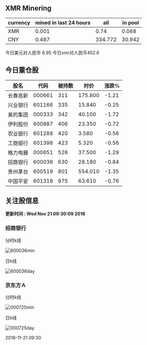 ## XMR Minering

|currency|mined in last 24 hours|all|in pool|
|---|---|---|---|
|XMR|0.001|0.74|0.068|
|CNY|0.487|334.772|30.942|

今日美元对人民币 6.95	今日xmr对人民币452.6


## 今日重仓股 

|股名|代码|被持数|时价|涨跌%|
|---|---|---|---|---|
|长春高新|000661|311|175.800|-1.21|
|兴业银行|601166|335|15.840|-0.25|
|美的集团|000333|342|40.100|-1.72|
|伊利股份|600887|406|23.350|-0.72|
|农业银行|601288|420|3.580|-0.56|
|工商银行|601398|423|5.320|-0.56|
|格力电器|000651|526|37.500|-1.29|
|招商银行|600036|630|28.180|-0.84|
|贵州茅台|600519|801|554.010|-1.35|
|中国平安|601318|975|63.610|-0.76|

## 关注股信息
**更新时间 : Wed Nov 21 09:30:09 2018**
### 招商银行 
分时k线

![600036min](http://image.sinajs.cn/newchart/min/n/sh600036.gif)

日k线

![600036day](http://image.sinajs.cn/newchart/daily/n/sh600036.gif)

### 京东方Ａ 
分时k线

![000725min](http://image.sinajs.cn/newchart/min/n/sz000725.gif)

日k线

![000725day](http://image.sinajs.cn/newchart/daily/n/sz000725.gif)

2018-11-21 09:30
